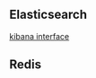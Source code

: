 

## Elasticsearch 

[kibana interface](http://repo-search-i:5601/app/kibana#/home?_g=())

## Redis 


